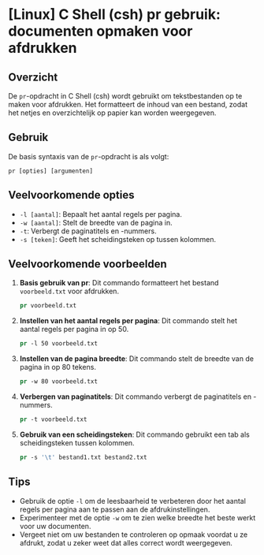 # [Linux] C Shell (csh) pr gebruik: documenten opmaken voor afdrukken

## Overzicht
De `pr`-opdracht in C Shell (csh) wordt gebruikt om tekstbestanden op te maken voor afdrukken. Het formatteert de inhoud van een bestand, zodat het netjes en overzichtelijk op papier kan worden weergegeven.

## Gebruik
De basis syntaxis van de `pr`-opdracht is als volgt:

```
pr [opties] [argumenten]
```

## Veelvoorkomende opties
- `-l [aantal]`: Bepaalt het aantal regels per pagina.
- `-w [aantal]`: Stelt de breedte van de pagina in.
- `-t`: Verbergt de paginatitels en -nummers.
- `-s [teken]`: Geeft het scheidingsteken op tussen kolommen.

## Veelvoorkomende voorbeelden

1. **Basis gebruik van pr**:
   Dit commando formatteert het bestand `voorbeeld.txt` voor afdrukken.
   ```csh
   pr voorbeeld.txt
   ```

2. **Instellen van het aantal regels per pagina**:
   Dit commando stelt het aantal regels per pagina in op 50.
   ```csh
   pr -l 50 voorbeeld.txt
   ```

3. **Instellen van de pagina breedte**:
   Dit commando stelt de breedte van de pagina in op 80 tekens.
   ```csh
   pr -w 80 voorbeeld.txt
   ```

4. **Verbergen van paginatitels**:
   Dit commando verbergt de paginatitels en -nummers.
   ```csh
   pr -t voorbeeld.txt
   ```

5. **Gebruik van een scheidingsteken**:
   Dit commando gebruikt een tab als scheidingsteken tussen kolommen.
   ```csh
   pr -s '\t' bestand1.txt bestand2.txt
   ```

## Tips
- Gebruik de optie `-l` om de leesbaarheid te verbeteren door het aantal regels per pagina aan te passen aan de afdrukinstellingen.
- Experimenteer met de optie `-w` om te zien welke breedte het beste werkt voor uw documenten.
- Vergeet niet om uw bestanden te controleren op opmaak voordat u ze afdrukt, zodat u zeker weet dat alles correct wordt weergegeven.